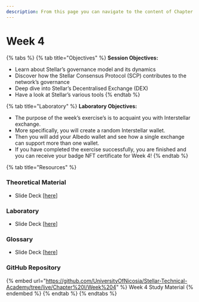```yaml
---
description: From this page you can navigate to the content of Chapter 1
---
```


# Week 4

{% tabs %}
{% tab title="Objectives" %}
**Session Objectives:**

* Learn about Stellar’s governance model and its dynamics
* Discover how the Stellar Consensus Protocol (SCP) contributes to the network’s governance&#x20;
* Deep dive into Stellar’s Decentralised Exchange (DEX)
* Have a look at Stellar’s various tools
{% endtab %}

{% tab title="Laboratory" %}
**Laboratory  Objectives:**

* The purpose of the week’s exercise’s is to acquaint you with Interstellar exchange.
* More specifically, you will create a random Interstellar wallet.&#x20;
* Then you will add your Albedo wallet and see how a single exchange can support more than one wallet.
* If you have completed the exercise successfully, you are finished and you can receive your badge NFT certificate for Week 4!
{% endtab %}

{% tab title="Resources" %}
### Theoretical Material

* Slide Deck \[[here](https://github.com/UniversityOfNicosia/Stellar-Technical-Academy/blob/live/Chapter%20I/Week%204/Week4\_Theory.pdf)]

### Laboratory

* Slide Deck \[[here](https://github.com/UniversityOfNicosia/Stellar-Technical-Academy/blob/live/Chapter%20I/Week%204/Week4\_Lab.pdf)]

### Glossary&#x20;

* Slide Deck \[[here](https://github.com/UniversityOfNicosia/Stellar-Technical-Academy/blob/live/Chapter%20I/Week%204/Week4\_Glossary.pdf)]

### GitHub Repository

{% embed url="https://github.com/UniversityOfNicosia/Stellar-Technical-Academy/tree/live/Chapter%20I/Week%204" %}
Week 4 Study Material
{% endembed %}
{% endtab %}
{% endtabs %}

